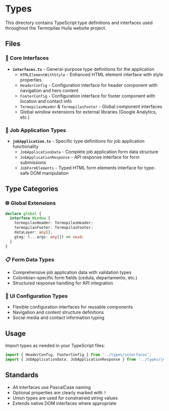 # Types

This directory contains TypeScript type definitions and interfaces used throughout the Termopilas Huila website project.

## Files

### 🔧 Core Interfaces

- **`interfaces.ts`** - General-purpose type definitions for the application
  - `HTMLElementWithStyle` - Enhanced HTML element interface with style properties
  - `HeaderConfig` - Configuration interface for header component with navigation and hero content
  - `FooterConfig` - Configuration interface for footer component with location and contact info
  - `TermopilasHeader` & `TermopilasFooter` - Global component interfaces
  - Global window extensions for external libraries (Google Analytics, etc.)

### 💼 Job Application Types

- **`jobApplication.ts`** - Specific type definitions for job application functionality
  - `JobApplicationData` - Complete job application form data structure
  - `JobApplicationResponse` - API response interface for form submissions
  - `JobFormElements` - Typed HTML form elements interface for type-safe DOM manipulation

## Type Categories

### 🌐 Global Extensions

```typescript
declare global {
  interface Window {
    termopilasHeader: TermopilasHeader;
    termopilasFooter: TermopilasFooter;
    dataLayer: any[];
    gtag: (...args: any[]) => void;
  }
}
```

### 📋 Form Data Types

- Comprehensive job application data with validation types
- Colombian-specific form fields (cedula, departamento, etc.)
- Structured response handling for API integration

### 🎨 UI Configuration Types

- Flexible configuration interfaces for reusable components
- Navigation and content structure definitions
- Social media and contact information typing

## Usage

Import types as needed in your TypeScript files:

```typescript
import { HeaderConfig, FooterConfig } from '../types/interfaces';
import { JobApplicationData, JobApplicationResponse } from '../types/jobApplication';
```

## Standards

- All interfaces use PascalCase naming
- Optional properties are clearly marked with `?`
- Union types are used for constrained string values
- Extends native DOM interfaces where appropriate

